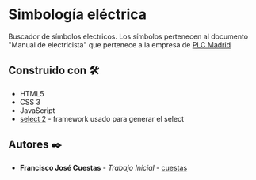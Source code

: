 # Simbología eléctrica

Buscador de símbolos electricos. 
Los símbolos pertenecen al documento "Manual de electricista" que pertenece a la empresa de [PLC Madrid](https://www.plcmadrid.es/)


## Construido con 🛠️

* HTML5
* CSS 3
* JavaScript
* [select 2](https://select2.org/) - framework usado para generar el select


## Autores ✒️

* **Francisco José Cuestas** - *Trabajo Inicial* - [cuestas](https://frjjosele.github.io/paginaPrincipal/)


